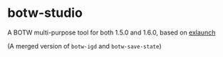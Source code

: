 # botw-studio
A BOTW multi-purpose tool for both 1.5.0 and 1.6.0, based on [exlaunch](https://github.com/shadowninja108/exlaunch)

(A merged version of `botw-igd` and `botw-save-state`)

